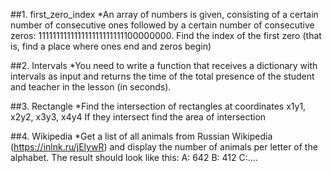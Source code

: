 ##1. first_zero_index
 *An array of numbers is given, consisting of a certain number of consecutive ones followed by a certain number of 
 consecutive zeros: 111111111111111111111111100000000.
Find the index of the first zero (that is, find a place where ones end and zeros begin)

##2. Intervals
 *You need to write a function that receives a dictionary with intervals as input and returns the time of the total 
 presence of the student and teacher in the lesson (in seconds).

##3. Rectangle
 *Find the intersection of rectangles at coordinates x1y1, x2y2, x3y3, x4y4
 If they intersect find the area of intersection

##4. Wikipedia
 *Get a list of all animals from Russian Wikipedia (https://inlnk.ru/jElywR) and display the number of animals per 
 letter of the alphabet. The result should look like this:
 А: 642
 B: 412
 C:....
